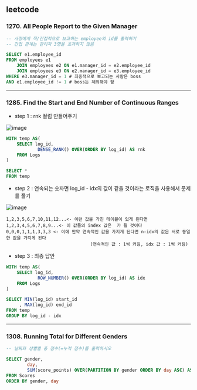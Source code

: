 ## leetcode 
### 1270. All People Report to the Given Manager
```sql
-- 사장에게 직/간접적으로 보고하는 employee의 id를 출력하기 
-- 간접 관계는 관리자 3명을 초과하지 않음 

SELECT e1.employee_id 
FROM employees e1 
    JOIN employees e2 ON e1.manager_id = e2.employee_id 
    JOIN employees e3 ON e2.manager_id = e3.employee_id 
WHERE e3.manager_id = 1 # 최종적으로 보고되는 사람은 boss 
AND e1.employee_id != 1 # boss는 제외해야 함 
```

-------------------
### 1285. Find the Start and End Number of Continuous Ranges
- step 1 : rnk 컬럼 만들어주기 

![image](https://user-images.githubusercontent.com/106100150/220866569-117a3250-b65b-425d-92b5-865e3f3d2920.png)
```sql
WITH temp AS(
    SELECT log_id,
            DENSE_RANK() OVER(ORDER BY log_id) AS rnk 
    FROM Logs 
)

SELECT *
FROM temp 
```
- step 2 : 연속되는 숫자면 log_id - idx의 값이 같을 것이라는 로직을 사용해서 문제를 풀기

![image](https://user-images.githubusercontent.com/106100150/220867198-49bf9d35-df51-4e6a-a525-dc15d0f0ad2d.png)

```
1,2,3,5,6,7,10,11,12...<- 이런 값을 가진 테이블이 있게 된다면
1,2,3,4,5,6,7,8,9...<- 이 값들의 index 값은  가 될 것이다 
0,0,0,1,1,1,3,3,3 <- 이에 만약 연속적인 값을 가지게 된다면 n-idx의 값은 서로 동일한 값을 가지게 된다 
                                (연속적인 값 : 1씩 커짐, idx 값 : 1씩 커짐) 
```

- step 3 : 최종 답안 
```sql
WITH temp AS(
    SELECT log_id,
            ROW_NUMBER() OVER(ORDER BY log_id) AS idx 
    FROM Logs 
)

SELECT MIN(log_id) start_id
     , MAX(log_id) end_id
FROM temp 
GROUP BY log_id - idx
```

-------------------
### 1308. Running Total for Different Genders
```sql
-- 날짜와 성별별 총 점수(=누적 점수)를 출력하시오

SELECT gender,
        day,
        SUM(score_points) OVER(PARTITION BY gender ORDER BY day ASC) AS total
FROM Scores 
ORDER BY gender, day 
```

